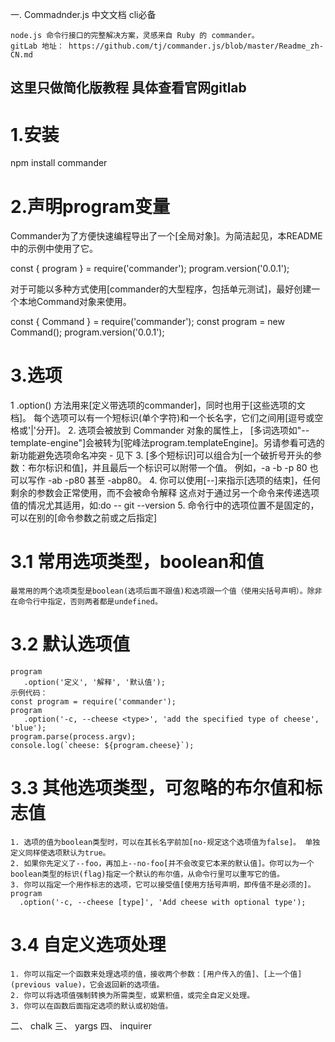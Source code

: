 一. Commadnder.js 中文文档  cli必备
    
    node.js 命令行接口的完整解决方案，灵感来自 Ruby 的 commander。 
    gitLab 地址： https://github.com/tj/commander.js/blob/master/Readme_zh-CN.md

## 这里只做简化版教程  具体查看官网gitlab

# 1.安装
  npm install commander

# 2.声明program变量
  Commander为了方便快速编程导出了一个[全局对象]。为简洁起见，本README中的示例中使用了它。 

  const { program } = require('commander');
  program.version('0.0.1');

  对于可能以多种方式使用[commander的大型程序，包括单元测试]，最好创建一个本地Command对象来使用。

  const { Command } = require('commander');
  const program = new Command();
  program.version('0.0.1'); 

# 3.选项 
  1  .option() 方法用来[定义带选项的commander]，同时也用于[这些选项的文档]。 每个选项可以有一个短标识(单个字符)和一个长名字，它们之间用[逗号或空格或'|'分开]。
  2. 选项会被放到 Commander 对象的属性上， [多词选项如"--template-engine"]会被转为[驼峰法program.templateEngine]。另请参看可选的新功能避免选项命名冲突 - 见下
  3. [多个短标识]可以组合为[一个破折号开头的参数：布尔标识和值]，并且最后一个标识可以附带一个值。 例如，-a -b -p 80 也可以写作 -ab -p80 甚至 -abp80。
  4. 你可以使用[--]来指示[选项的结束]，任何剩余的参数会正常使用，而不会被命令解释 这点对于通过另一个命令来传递选项值的情况尤其适用，如:do -- git --version
  5. 命令行中的选项位置不是固定的，可以在别的[命令参数之前或之后指定] 

  # 3.1 常用选项类型，boolean和值
    最常用的两个选项类型是boolean(选项后面不跟值)和选项跟一个值（使用尖括号声明）。除非在命令行中指定，否则两者都是undefined。
  # 3.2 默认选项值
    program
       .option('定义', '解释', '默认值');
    示例代码：
    const program = require('commander');
    program
       .option('-c, --cheese <type>', 'add the specified type of cheese', 'blue');
    program.parse(process.argv);
    console.log(`cheese: ${program.cheese}`);
  # 3.3 其他选项类型，可忽略的布尔值和标志值  
    1. 选项的值为boolean类型时，可以在其长名字前加[no-规定这个选项值为false]。 单独定义同样使选项默认为true。
    2. 如果你先定义了--foo，再加上--no-foo[并不会改变它本来的默认值]。你可以为一个boolean类型的标识(flag)指定一个默认的布尔值，从命令行里可以重写它的值。
    3. 你可以指定一个用作标志的选项，它可以接受值[使用方括号声明，即传值不是必须的]。
    program
      .option('-c, --cheese [type]', 'Add cheese with optional type');
  # 3.4 自定义选项处理    
    1. 你可以指定一个函数来处理选项的值，接收两个参数：[用户传入的值]、[上一个值](previous value)，它会返回新的选项值。
    2. 你可以将选项值强制转换为所需类型，或累积值，或完全自定义处理。
    3. 你可以在函数后面指定选项的默认或初始值。



二、 chalk
三、 yargs
四、 inquirer